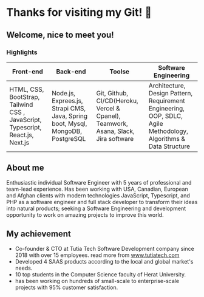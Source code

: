 # Thanks for visiting my Git! 👋  

## Welcome, nice to meet you!

### Highlights

|  Front-end   | Back-end   |  Toolse   | Software Engineering   |
| ----------- | ----------- | ----------- | ----------- |
|HTML, CSS, BootStrap, Tailwind CSS , JavaScript, Typescript, React.js, Next.js |  Node.js, Exprees.js, Strapi CMS, Java, Spring boot, Mysql, MongoDB, PostgreSQL |Git, Github, CI/CD(Heroku, Vercel & Cpanel), Teamwork, Asana, Slack, Jira software |Architecture, Design Pattern, Requirement Engineering, OOP, SDLC, Agile Methodology, Algorithms & Data Structure |

## About me
Enthusiastic individual Software Engineer with 5 years of professional and team-lead experience.
Has been working with USA, Canadian, European and Afghan clients with modern technologies JavaScript, Typescript, and PHP as a software engineer and full stack developer to transform their ideas into natural products;
 seeking a Software Engineering and development opportunity to work on amazing projects to improve this world.
## My achievement
- Co-founder & CTO at Tutia Tech Software Development company since 2018 with over 15 employees. read more from www.tutiatech.com
- Developed 4 SAAS products according to the local and global market's needs.
- 10 top students in the Computer Science faculty of Herat University.
- has been working on hundreds of small-scale to enterprise-scale projects with 95% customer satisfaction.
